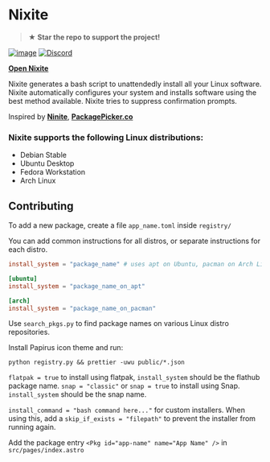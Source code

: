 # Nixite

> **★ Star the repo to support the project!**

[![image](https://img.shields.io/github/license/aspizu/nixite)](https://github.com/aspizu/tshu/blob/main/LICENSE)
[![Discord](https://img.shields.io/badge/Discord-%235865F2.svg?logo=discord&logoColor=white)](https://discord.gg/MMfMkRuhAf)

[**Open Nixite**](https://aspizu.github.io/nixite/)

Nixite generates a bash script to unattendedly install all your Linux software.
Nixite automatically configures your system and installs software using the best method available.
Nixite tries to suppress confirmation prompts.

Inspired by [**Ninite**](https://Ninite.com/), [**PackagePicker.co**](https://PackagePicker.co/)

### Nixite supports the following Linux distributions:

- Debian Stable
- Ubuntu Desktop
- Fedora Workstation
- Arch Linux

## Contributing

To add a new package, create a file `app_name.toml` inside `registry/`

You can add common instructions for all distros, or separate instructions for each distro.

```toml
install_system = "package_name" # uses apt on Ubuntu, pacman on Arch Linux
```

```toml
[ubuntu]
install_system = "package_name_on_apt"

[arch]
install_system = "package_name_on_pacman"
```

Use `search_pkgs.py` to find package names on various Linux distro repositories.

Install Papirus icon theme and run:

```shell
python registry.py && prettier -uwu public/*.json
```

`flatpak = true` to install using flatpak, `install_system` should be the flathub package name.
`snap = "classic"` or `snap = true` to install using Snap. `install_system` should be the snap name.

`install_command = "bash command here..."` for custom installers.
When using this, add a `skip_if_exists = "filepath"` to prevent the installer from running again.

Add the package entry `<Pkg id="app-name" name="App Name" />` in `src/pages/index.astro`
